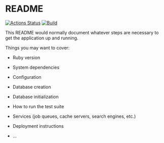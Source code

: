 # README
[![Actions Status](https://github.com/Diopus/rails-project-64/actions/workflows/hexlet-check.yml/badge.svg)](https://github.com/Diopus/rails-project-64/actions) [![Build](https://github.com/Diopus/rails-project-64/actions/workflows/build.yml/badge.svg)](https://github.com/Diopus/rails-project-64/actions/workflows/build.yml)

This README would normally document whatever steps are necessary to get the
application up and running.

Things you may want to cover:

* Ruby version

* System dependencies

* Configuration

* Database creation

* Database initialization

* How to run the test suite

* Services (job queues, cache servers, search engines, etc.)

* Deployment instructions

* ...
